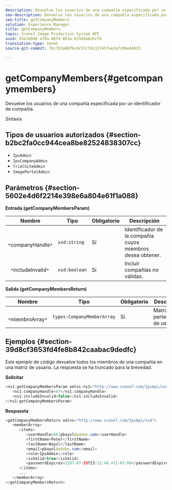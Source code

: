 ```yaml
---
description: Devuelve los usuarios de una compañía especificada por un identificador de compañía.
seo-description: Devuelve los usuarios de una compañía especificada por un identificador de compañía.
seo-title: getCompanyMembers
solution: Experience Manager
title: getCompanyMembers
topic: Scene7 Image Production System API
uuid: 45e2d040-a70a-46f4-863a-633ddabcbcf6
translation-type: tm+mt
source-git-commit: 7bc7b3a86fbcdc57cfdc31745fae3afc06e44b15

---
```



# getCompanyMembers{#getcompanymembers}

Devuelve los usuarios de una compañía especificada por un identificador de compañía.

Sintaxis

## Tipos de usuarios autorizados {#section-b2bc2fa0cc944cea8be82524838307cc}

* `IpsAdmin`
* `IpsCompanyAdmin`
* `TrialSiteAdmin`
* `ImagePortalAdmin`

## Parámetros {#section-5602e4d6f2214e398e6a804e61f1a088}

**Entrada (getCompanyMembersParam)**

| Nombre | Tipo | Obligatorio | Descripción |
|---|---|---|---|
| ` *`companyHandle`*` | `xsd:string` | Sí | Identificador de la compañía cuyos miembros desea obtener. |
| ` *`includeInvalid`*` | `xsd:boolean` | Sí | Incluir compañías no válidas. |

**Salida (getCompanyMembersReturn)**

| Nombre | Tipo | Obligatorio | Descripción |
|---|---|---|---|
| ` *`miembroArray`*` | `types:CompanyMemberArray` | Sí | Matriz de pertenencias de usuario. |

## Ejemplos {#section-39d8cf3653fd4fe8b842caabac9dedfc}

Este ejemplo de código devuelve todos los miembros de una compañía en una matriz de usuario. La respuesta se ha truncado para la brevedad.

**Solicitar**

```java
<ns1:getCompanyMembersParam xmlns:ns1="http://www.scene7.com/IpsApi/xsd">
   <ns1:companyHandle>47</ns1:companyHandle>
   <ns1:includeInvalid>false</ns1:includeInvalid>
</ns1:getCompanyMembersParam>
```

**Respuesta**

```java
<getCompanyMembersReturn xmlns="http://www.scene7.com/IpsApi/xsd">
   <memberArray>
      <items>
         <userHandle>66|pbayol@adobe.com</userHandle>
         <firstName>Peter</firstName>
         <lastName>Bayol</lastName>
         <email>pbayol@adobe.com</email>
         <role>IpsAdmin</role>
         <isValid>true</isValid>
         <passwordExpires>2107-07-25T23:12:49.472-07:00</passwordExpires>
      </items>
      ...
   </memberArray>
</getCompanyMembersReturn>
```


